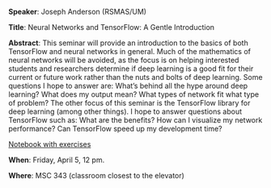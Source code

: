 **Speaker**: Joseph Anderson (RSMAS/UM)

**Title**: Neural Networks and TensorFlow: A Gentle Introduction

**Abstract**: This seminar will provide an introduction to the basics 
of both TensorFlow and neural networks in general. Much of the mathematics 
of neural networks will be avoided, as the focus is on helping interested 
students and researchers determine if deep learning is a good fit for their 
current or future work rather than the nuts and bolts of deep learning. 
Some questions I hope to answer are: What’s behind all the hype around 
deep learning? What does my output mean? What types of network fit what 
type of problem? The other focus of this seminar is the TensorFlow library 
for deep learning (among other things). I hope to answer questions about 
TensorFlow such as: What are the benefits? How can I visualize my network 
performance? Can TensorFlow speed up my development time? 

[Notebook with exercises](tensorflow_exercise.ipynb)

**When**: Friday, April 5, 12 pm.

**Where**: MSC 343 (classroom closest to the elevator)
